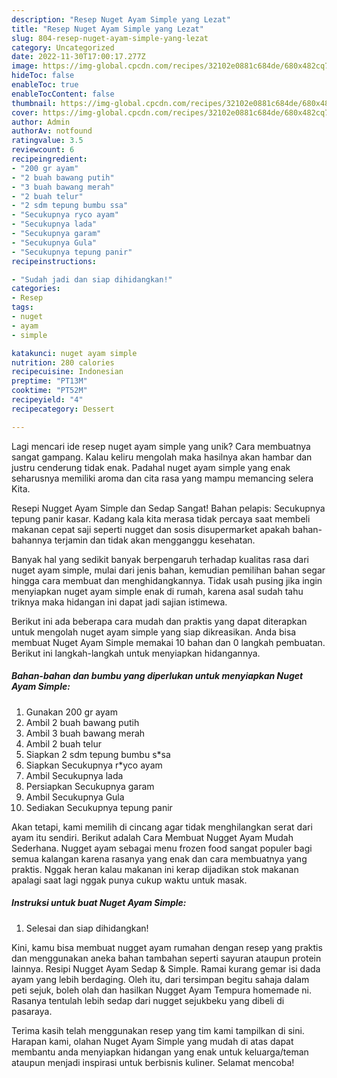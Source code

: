 ```yaml
---
description: "Resep Nuget Ayam Simple yang Lezat"
title: "Resep Nuget Ayam Simple yang Lezat"
slug: 804-resep-nuget-ayam-simple-yang-lezat
category: Uncategorized
date: 2022-11-30T17:00:17.277Z
image: https://img-global.cpcdn.com/recipes/32102e0881c684de/680x482cq70/nuget-ayam-simple-foto-resep-utama.jpg
hideToc: false
enableToc: true
enableTocContent: false
thumbnail: https://img-global.cpcdn.com/recipes/32102e0881c684de/680x482cq70/nuget-ayam-simple-foto-resep-utama.jpg
cover: https://img-global.cpcdn.com/recipes/32102e0881c684de/680x482cq70/nuget-ayam-simple-foto-resep-utama.jpg
author: Admin
authorAv: notfound
ratingvalue: 3.5
reviewcount: 6
recipeingredient:
- "200 gr ayam"
- "2 buah bawang putih"
- "3 buah bawang merah"
- "2 buah telur"
- "2 sdm tepung bumbu ssa"
- "Secukupnya ryco ayam"
- "Secukupnya lada"
- "Secukupnya garam"
- "Secukupnya Gula"
- "Secukupnya tepung panir"
recipeinstructions:

- "Sudah jadi dan siap dihidangkan!"
categories:
- Resep
tags:
- nuget
- ayam
- simple

katakunci: nuget ayam simple 
nutrition: 280 calories
recipecuisine: Indonesian
preptime: "PT13M"
cooktime: "PT52M"
recipeyield: "4"
recipecategory: Dessert

---
```





Lagi mencari ide resep nuget ayam simple yang unik? Cara membuatnya sangat gampang. Kalau keliru mengolah maka hasilnya akan hambar dan justru cenderung tidak enak. Padahal nuget ayam simple yang enak seharusnya memiliki aroma dan cita rasa yang mampu memancing selera Kita.





Resepi Nugget Ayam Simple dan Sedap Sangat! Bahan pelapis: Secukupnya tepung panir kasar. Kadang kala kita merasa tidak percaya saat membeli makanan cepat saji seperti nugget dan sosis disupermarket apakah bahan-bahannya terjamin dan tidak akan mengganggu kesehatan.

Banyak hal yang sedikit banyak berpengaruh terhadap kualitas rasa dari nuget ayam simple, mulai dari jenis bahan, kemudian pemilihan bahan segar hingga cara membuat dan menghidangkannya. Tidak usah pusing jika ingin menyiapkan nuget ayam simple enak di rumah, karena asal sudah tahu triknya maka hidangan ini dapat jadi sajian istimewa.






Berikut ini ada beberapa cara mudah dan praktis yang dapat diterapkan untuk mengolah nuget ayam simple yang siap dikreasikan. Anda bisa membuat Nuget Ayam Simple memakai 10 bahan dan 0 langkah pembuatan. Berikut ini langkah-langkah untuk menyiapkan hidangannya.

<!--inarticleads1-->

##### Bahan-bahan dan bumbu yang diperlukan untuk menyiapkan Nuget Ayam Simple:

1. Gunakan 200 gr ayam
1. Ambil 2 buah bawang putih
1. Ambil 3 buah bawang merah
1. Ambil 2 buah telur
1. Siapkan 2 sdm tepung bumbu s*sa
1. Siapkan Secukupnya r*yco ayam
1. Ambil Secukupnya lada
1. Persiapkan Secukupnya garam
1. Ambil Secukupnya Gula
1. Sediakan Secukupnya tepung panir


Akan tetapi, kami memilih di cincang agar tidak menghilangkan serat dari ayam itu sendiri. Berikut adalah Cara Membuat Nugget Ayam Mudah Sederhana. Nugget ayam sebagai menu frozen food sangat populer bagi semua kalangan karena rasanya yang enak dan cara membuatnya yang praktis. Nggak heran kalau makanan ini kerap dijadikan stok makanan apalagi saat lagi nggak punya cukup waktu untuk masak. 

<!--inarticleads2-->

##### Instruksi untuk buat Nuget Ayam Simple:


1. Selesai dan siap dihidangkan!

Kini, kamu bisa membuat nugget ayam rumahan dengan resep yang praktis dan menggunakan aneka bahan tambahan seperti sayuran ataupun protein lainnya. Resipi Nugget Ayam Sedap &amp; Simple. Ramai kurang gemar isi dada ayam yang lebih berdaging. Oleh itu, dari tersimpan begitu sahaja dalam peti sejuk, boleh olah dan hasilkan Nugget Ayam Tempura homemade ni. Rasanya tentulah lebih sedap dari nugget sejukbeku yang dibeli di pasaraya. 

Terima kasih telah menggunakan resep yang tim kami tampilkan di sini. Harapan kami, olahan Nuget Ayam Simple yang mudah di atas dapat membantu anda menyiapkan hidangan yang enak untuk keluarga/teman ataupun menjadi inspirasi untuk berbisnis kuliner. Selamat mencoba!
